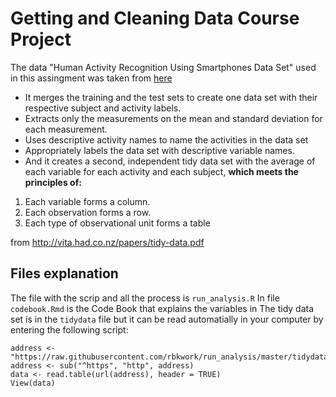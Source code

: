 # Getting and Cleaning Data Course Project

The data "Human Activity Recognition Using Smartphones Data Set" used in this assingment was taken from [here](https://d396qusza40orc.cloudfront.net/getdata%2Fprojectfiles%2FUCI%20HAR%20Dataset.zip)

* It merges the training and the test sets to create one data set with their respective subject and activity labels.
* Extracts only the measurements on the mean and standard deviation for each measurement.
* Uses descriptive activity names to name the activities in the data set
* Appropriately labels the data set with descriptive variable names.
* And it creates a second, independent tidy data set with the average of each variable for each activity and each subject, 
**which meets the principles of:**

1. Each variable forms a column.
2. Each observation forms a row.
3. Each type of observational unit forms a table

from <http://vita.had.co.nz/papers/tidy-data.pdf>

## Files explanation
The file with the scrip and all the process is `run_analysis.R`
In file `codebook.Rmd` is the Code Book that explains the variables in The tidy data set is in the `tidydata` file but it can be read automatially in your computer by entering the following script:

```{r}
address <- "https://raw.githubusercontent.com/rbkwork/run_analysis/master/tidydata"
address <- sub("^https", "http", address)
data <- read.table(url(address), header = TRUE)
View(data)
```



